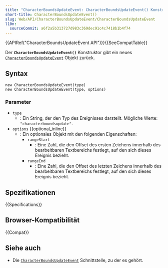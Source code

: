```yaml
---
title: "CharacterBoundsUpdateEvent: CharacterBoundsUpdateEvent() Konstruktor"
short-title: CharacterBoundsUpdateEvent()
slug: Web/API/CharacterBoundsUpdateEvent/CharacterBoundsUpdateEvent
l10n:
  sourceCommit: a6f2a5b313727d983c369dec91c4c7418b1b4f74
---
```


{{APIRef("CharacterBoundsUpdateEvent API")}}{{SeeCompatTable}}

Der **`CharacterBoundsUpdateEvent()`** Konstruktor gibt ein neues [`CharacterBoundsUpdateEvent`](/de/docs/Web/API/CharacterBoundsUpdateEvent) Objekt zurück.

## Syntax

```js-nolint
new CharacterBoundsUpdateEvent(type)
new CharacterBoundsUpdateEvent(type, options)
```

### Parameter

- `type`
  - : Ein String, der den Typ des Ereignisses darstellt. Mögliche Werte: `"characterboundsupdate"`.
- `options` {{optional_inline}}
  - : Ein optionales Objekt mit den folgenden Eigenschaften:
    - `rangeStart`
      - : Eine Zahl, die den Offset des ersten Zeichens innerhalb des bearbeitbaren Textbereichs festlegt, auf den sich dieses Ereignis bezieht.
    - `rangeEnd`
      - : Eine Zahl, die den Offset des letzten Zeichens innerhalb des bearbeitbaren Textbereichs festlegt, auf den sich dieses Ereignis bezieht.

## Spezifikationen

{{Specifications}}

## Browser-Kompatibilität

{{Compat}}

## Siehe auch

- Die [`CharacterBoundsUpdateEvent`](/de/docs/Web/API/CharacterBoundsUpdateEvent) Schnittstelle, zu der es gehört.
